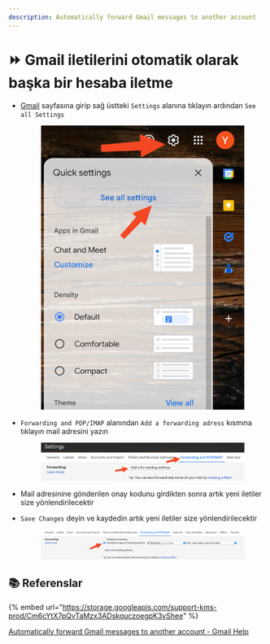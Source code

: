 ```yaml
---
description: Automatically forward Gmail messages to another account
---
```


# ⏩ Gmail iletilerini otomatik olarak başka bir hesaba iletme

*   [Gmail](https://mail.google.com/mail) sayfasına girip sağ üstteki `Settings` alanına tıklayın ardından `See all Settings`



    <figure><img src="../.gitbook/assets/image (2).png" alt=""><figcaption></figcaption></figure>
*   `Forwarding and POP/IMAP` alanından `Add a forwarding adress` kısmına tıklayın mail adresini yazın



    <figure><img src="../.gitbook/assets/image (4).png" alt=""><figcaption></figcaption></figure>
* Mail adresinine gönderilen onay kodunu girdikten sonra artık yeni iletiler size yönlendirilecektir
*   `Save Changes` deyin ve kaydedin artık yeni iletiler size yönlendirilecektir



    <figure><img src="../.gitbook/assets/image (6).png" alt=""><figcaption></figcaption></figure>

## 📚 Referenslar

{% embed url="https://storage.googleapis.com/support-kms-prod/Cm6cYtX7pQvTaMzx3ADskquczoegpK3vShee" %}

[Automatically forward Gmail messages to another account - Gmail Help](https://support.google.com/mail/answer/10957?hl=en#zippy=,turn-automatic-forwarding-on-or-off)
